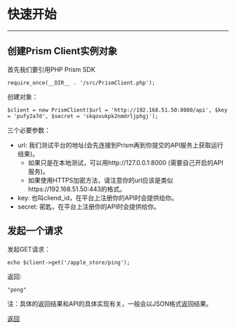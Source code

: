 # 快速开始 #
----------


## 创建Prism Client实例对象 ##
首先我们要引用PHP Prism SDK

    require_once(__DIR__ . '/src/PrismClient.php');

创建对象：

    $client = new PrismClient($url = 'http://192.168.51.50:8080/api', $key = 'pufy2a7d', $secret = 'skqovukpk2nmdrljphgj');

三个必要参数：

- url: 我们测试平台的地址(会先连接到Prism再到你提交的API服务上获取运行结果)。
  - 如果只是在本地测试，可以用http://127.0.0.1:8000 (需要自己开启的API服务)。
  - 如果使用HTTPS加密方法，请注意你的url应该是类似https://192.168.51.50:443的格式。
- key: 也叫cliend_id，在平台上注册你的API时会提供给你。
- secret: 密匙，在平台上注册你的API时会提供给你。


## 发起一个请求
发起GET请求：

    echo $client->get('/apple_store/ping');

返回: 

    "pong"


注：具体的返回结果和API的具体实现有关，一般会以JSON格式返回结果。


[返回](home)